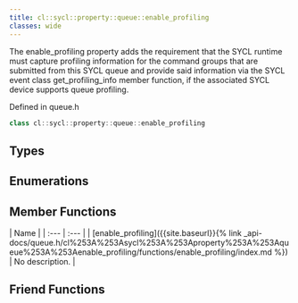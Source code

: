 ```yaml
---
title: cl::sycl::property::queue::enable_profiling
classes: wide
---
```



The enable_profiling property adds the requirement that the SYCL runtime must capture profiling information for the command groups that are submitted from this SYCL queue and provide said information via the SYCL event class get_profiling_info member function, if the associated SYCL device supports queue profiling. 

Defined in queue.h

```cpp
class cl::sycl::property::queue::enable_profiling
```

## Types

## Enumerations

## Member Functions

  | Name |
| :--- | :--- |
| [enable\_profiling]({{site.baseurl}}{% link _api-docs/queue.h/cl%253A%253Asycl%253A%253Aproperty%253A%253Aqueue%253A%253Aenable_profiling/functions/enable_profiling/index.md %}) | No description. |


## Friend Functions

